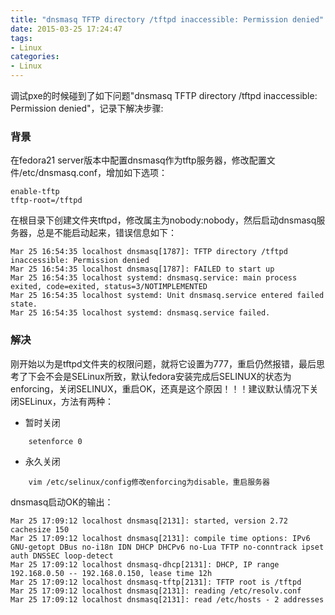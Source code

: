 ```yaml
---
title: "dnsmasq TFTP directory /tftpd inaccessible: Permission denied"
date: 2015-03-25 17:24:47
tags: 
- Linux
categories:
- Linux
---
```


调试pxe的时候碰到了如下问题"dnsmasq TFTP directory /tftpd inaccessible: Permission denied"，记录下解决步骤:

### 背景
在fedora21 server版本中配置dnsmasq作为tftp服务器，修改配置文件/etc/dnsmasq.conf，增加如下选项：

```
enable-tftp
tftp-root=/tftpd
```

在根目录下创建文件夹tftpd，修改属主为nobody:nobody，然后启动dnsmasq服务器，总是不能启动起来，错误信息如下：

```
Mar 25 16:54:35 localhost dnsmasq[1787]: TFTP directory /tftpd inaccessible: Permission denied
Mar 25 16:54:35 localhost dnsmasq[1787]: FAILED to start up
Mar 25 16:54:35 localhost systemd: dnsmasq.service: main process exited, code=exited, status=3/NOTIMPLEMENTED
Mar 25 16:54:35 localhost systemd: Unit dnsmasq.service entered failed state.
Mar 25 16:54:35 localhost systemd: dnsmasq.service failed.
```

### 解决

刚开始以为是tftpd文件夹的权限问题，就将它设置为777，重启仍然报错，最后思考了下会不会是SELinux所致，默认fedora安装完成后SELINUX的状态为enforcing，关闭SELINUX，重启OK，还真是这个原因！！！建议默认情况下关闭SELinux，方法有两种：

 -  暂时关闭

```
	setenforce 0
```

 - 永久关闭

```
	vim /etc/selinux/config修改enforcing为disable，重启服务器
```

dnsmasq启动OK的输出：

```
Mar 25 17:09:12 localhost dnsmasq[2131]: started, version 2.72 cachesize 150
Mar 25 17:09:12 localhost dnsmasq[2131]: compile time options: IPv6 GNU-getopt DBus no-i18n IDN DHCP DHCPv6 no-Lua TFTP no-conntrack ipset auth DNSSEC loop-detect
Mar 25 17:09:12 localhost dnsmasq-dhcp[2131]: DHCP, IP range 192.168.0.50 -- 192.168.0.150, lease time 12h
Mar 25 17:09:12 localhost dnsmasq-tftp[2131]: TFTP root is /tftpd
Mar 25 17:09:12 localhost dnsmasq[2131]: reading /etc/resolv.conf
Mar 25 17:09:12 localhost dnsmasq[2131]: read /etc/hosts - 2 addresses
```